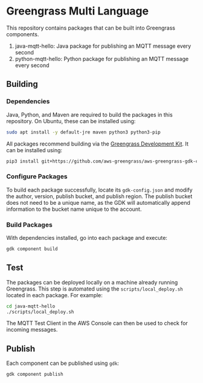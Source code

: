 # Greengrass Multi Language

This repository contains packages that can be built into Greengrass components.

1. java-mqtt-hello: Java package for publishing an MQTT message every second
2. python-mqtt-hello: Python package for publishing an MQTT message every second

## Building

### Dependencies

Java, Python, and Maven are required to build the packages in this repository. On Ubuntu, these can be installed using:

```bash
sudo apt install -y default-jre maven python3 python3-pip
```

All packages recommend building via the [Greengrass Development Kit](https://docs.aws.amazon.com/greengrass/v2/developerguide/greengrass-development-kit-cli.html). It can be installed using:

```bash
pip3 install git+https://github.com/aws-greengrass/aws-greengrass-gdk-cli.git@v1.6.1
```

### Configure Packages

To build each package successfully, locate its `gdk-config.json` and modify the author, version, publish bucket, and publish region. The publish bucket does not need to be a unique name, as the GDK will automatically append information to the bucket name unique to the account.

### Build Packages

With dependencies installed, go into each package and execute:

```bash
gdk component build
```

## Test

The packages can be deployed locally on a machine already running Greengrass. This step is automated using the `scripts/local_deploy.sh` located in each package. For example:

```bash
cd java-mqtt-hello
./scripts/local_deploy.sh
```

The MQTT Test Client in the AWS Console can then be used to check for incoming messages.

## Publish

Each component can be published using `gdk`:

```bash
gdk component publish
```
